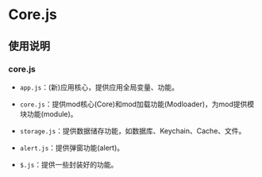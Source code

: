 # Core.js

## 使用说明

### core.js

- `app.js`：(新)应用核心，提供应用全局变量、功能。

- `core.js`：提供mod核心(Core)和mod加载功能(Modloader)，为mod提供模块功能(module)。

- `storage.js`：提供数据储存功能，如数据库、Keychain、Cache、文件。

- `alert.js`：提供弹窗功能(alert)。

- `$.js`：提供一些封装好的功能。